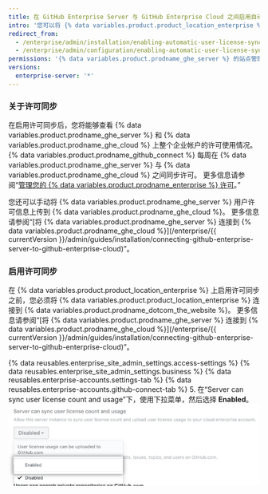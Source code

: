 ```yaml
---
title: 在 GitHub Enterprise Server 与 GitHub Enterprise Cloud 之间启用自动用户许可同步
intro: '您可以将 {% data variables.product.product_location_enterprise %} 连接到 {% data variables.product.prodname_ghe_cloud %}，并允许 {% data variables.product.prodname_ghe_server %} 将用户许可信息上传到 {% data variables.product.prodname_dotcom_the_website %} 上的企业帐户。'
redirect_from:
  - /enterprise/admin/installation/enabling-automatic-user-license-sync-between-github-enterprise-server-and-github-enterprise-cloud
  - /enterprise/admin/configuration/enabling-automatic-user-license-sync-between-github-enterprise-server-and-github-enterprise-cloud
permissions: '{% data variables.product.prodname_ghe_server %} 的站点管理员（同时也是已连接 {% data variables.product.prodname_ghe_cloud %} 组织或企业帐户的所有者）可以启用自动用户许可同步。'
versions:
  enterprise-server: '*'
---
```


### 关于许可同步

在启用许可同步后，您将能够查看 {% data variables.product.prodname_ghe_server %} 和 {% data variables.product.prodname_ghe_cloud %} 上整个企业帐户的许可使用情况。 {% data variables.product.prodname_github_connect %} 每周在 {% data variables.product.prodname_ghe_server %} 与 {% data variables.product.prodname_ghe_cloud %} 之间同步许可。 更多信息请参阅“[管理您的 {% data variables.product.prodname_enterprise %} 许可](/enterprise/{{currentVersion}}/admin/installation/managing-your-github-enterprise-license)。”

您还可以手动将 {% data variables.product.prodname_ghe_server %} 用户许可信息上传到 {% data variables.product.prodname_ghe_cloud %}。 更多信息请参阅“[将 {% data variables.product.prodname_ghe_server %} 连接到 {% data variables.product.prodname_ghe_cloud %}](/enterprise/{{ currentVersion }}/admin/guides/installation/connecting-github-enterprise-server-to-github-enterprise-cloud)”。

### 启用许可同步

在 {% data variables.product.product_location_enterprise %} 上启用许可同步之前，您必须将 {% data variables.product.product_location_enterprise %} 连接到 {% data variables.product.prodname_dotcom_the_website %}。 更多信息请参阅“[将 {% data variables.product.prodname_ghe_server %} 连接到 {% data variables.product.prodname_ghe_cloud %}](/enterprise/{{ currentVersion }}/admin/guides/installation/connecting-github-enterprise-server-to-github-enterprise-cloud)”。

{% data reusables.enterprise_site_admin_settings.access-settings %}
{% data reusables.enterprise_site_admin_settings.business %}
{% data reusables.enterprise-accounts.settings-tab %}
{% data reusables.enterprise-accounts.github-connect-tab %}
5. 在“Server can sync user license count and usage”下，使用下拉菜单，然后选择 **Enabled**。 ![用于启用自动用户许可同步的下拉菜单](/assets/images/enterprise/site-admin-settings/enable-user-license-drop-down.png)
